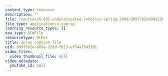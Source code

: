 ```yaml
---
content_type: resource
description: ''
file: /courses/6-832-underactuated-robotics-spring-2009/d09f7b2ab09a226dfb13ef54a7543301_7la43dvoLh0.srt
file_type: application/x-subrip
learning_resource_types: []
ocw_type: OCWFile
resourcetype: Other
title: 3play caption file
uid: d09f7b2a-b09a-226d-fb13-ef54a7543301
video_files:
  video_thumbnail_file: null
video_metadata:
  youtube_id: null
---
```


